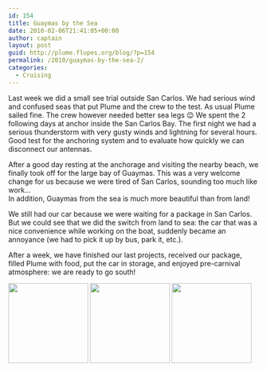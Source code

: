 ```yaml
---
id: 154
title: Guaymas by the Sea
date: 2010-02-06T21:41:05+00:00
author: captain
layout: post
guid: http://plume.flupes.org/blog/?p=154
permalink: /2010/guaymas-by-the-sea-2/
categories:
  - Cruising
---
```

Last week we did a small see trial outside San Carlos. We had serious wind and confused seas that put Plume and the crew to the test. As usual Plume sailed fine. The crew however needed better sea legs 😉 We spent the 2 following days at anchor inside the San Carlos Bay. The first night we had a serious thunderstorm with very gusty winds and lightning for several hours. Good test for the anchoring system and to evaluate how quickly we can disconnect our antennas.

After a good day resting at the anchorage and visiting the nearby beach, we finally took off for the large bay of Guaymas. This was a very welcome change for us because we were tired of San Carlos, sounding too much like work&#8230;  
In addition, Guaymas from the sea is much more beautiful than from land!

We still had our car because we were waiting for a package in San Carlos. But we could see that we did the switch from land to sea: the car that was a nice convenience while working on the boat, suddenly became an annoyance (we had to pick it up by bus, park it, etc.).

After a week, we have finished our last projects, received our package, filled Plume with food, put the car in storage, and enjoyed pre-carnival atmosphere: we are ready to go south!

[<img class="alignnone size-thumbnail wp-image-149" title="Plume at the Guaymas marina" src="http://plume.flupes.org/wordpress/../blog/uploads/2010/02/1304396-160x160.jpg" alt="" width="160" height="160" />](http://plume.flupes.org/blog/?attachment_id=149) [<img class="alignnone size-thumbnail wp-image-150" title="Skaters on the Malecon" src="http://plume.flupes.org/wordpress/../blog/uploads/2010/02/1304413-160x160.jpg" alt="" width="160" height="160" />](http://plume.flupes.org/blog/?attachment_id=150) [<img class="alignnone size-thumbnail wp-image-151" title="Guaymas fishing boat" src="http://plume.flupes.org/wordpress/../blog/uploads/2010/02/2064491-160x160.jpg" alt="" width="160" height="160" />](http://plume.flupes.org/blog/?attachment_id=151)